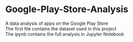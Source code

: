 # Google-Play-Store-Analysis
A data analysis of apps on the Google Play Store\
The first file contains the dataset used in this project\
The ipynb contains the full analysis in Jupyter Notebook
